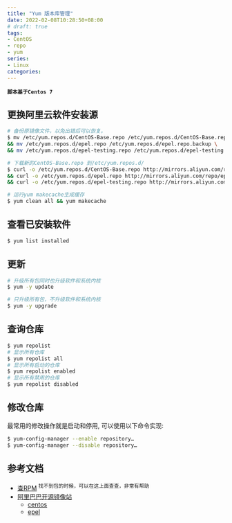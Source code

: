 ```yaml
---
title: "Yum 版本库管理"
date: 2022-02-08T10:28:50+08:00
# draft: true
tags:
- CentOS
- repo
- yum
series:
- Linux
categories:
---
```


**`脚本基于Centos 7`**

## 更换阿里云软件安装源

```bash
# 备份原镜像文件，以免出错后可以恢复。
$ mv /etc/yum.repos.d/CentOS-Base.repo /etc/yum.repos.d/CentOS-Base.repo.backup \
&& mv /etc/yum.repos.d/epel.repo /etc/yum.repos.d/epel.repo.backup \
&& mv /etc/yum.repos.d/epel-testing.repo /etc/yum.repos.d/epel-testing.repo.backup

# 下载新的CentOS-Base.repo 到/etc/yum.repos.d/
$ curl -o /etc/yum.repos.d/CentOS-Base.repo http://mirrors.aliyun.com/repo/Centos-7.repo \
&& curl -o /etc/yum.repos.d/epel.repo http://mirrors.aliyun.com/repo/epel-7.repo \
&& curl -o /etc/yum.repos.d/epel-testing.repo http://mirrors.aliyun.com/repo/epel-testing.repo

# 运行yum makecache生成缓存
$ yum clean all && yum makecache
```

## 查看已安装软件

```bash
$ yum list installed
```

## 更新

```bash
# 升级所有包同时也升级软件和系统内核
$ yum -y update

# 只升级所有包，不升级软件和系统内核
$ yum -y upgrade
```

## 查询仓库

```bash
$ yum repolist
# 显示所有仓库
$ yum repolist all
# 显示所有启动的仓库
$ yum repolist enabled
# 显示所有禁用的仓库
$ yum repolist disabled
```

## 修改仓库

最常用的修改操作就是启动和停用, 可以使用以下命令实现:

```bash
$ yum-config-manager --enable repository…
$ yum-config-manager --disable repository…
```

##  参考文档

- [查RPM](https://crpm.cn/) <sup>找不到包的时候，可以在这上面查查，非常有帮助</sup>
- [阿里巴巴开源镜像站](https://developer.aliyun.com/mirror/)
    - [centos](https://developer.aliyun.com/mirror/centos)
    - [epel](https://developer.aliyun.com/mirror/epel)
